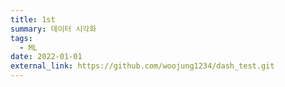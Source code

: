 ```yaml
---
title: 1st
summary: 데이터 시각화
tags:
  - ML
date: 2022-01-01
external_link: https://github.com/woojung1234/dash_test.git
---
```

